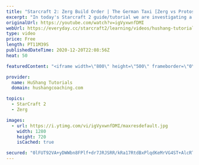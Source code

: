 ```yaml
---
title: "Starcraft 2: Zerg Build Order | The German Taxi [Zerg vs Protoss] [2020]"
excerpt: "In today's Starcraft 2 guide/tutorial we are investigating a brand new build that popped up recently called the germany taxi! It's a zerg vs protoss build order that's been destroying many protoss players as a response to the double stargate voidray meta. Let's take a look!  Starcraft 2: Zerg Build Order"
originalUrl: https://youtube.com/watch?v=igVyxwnfDMI
webUrl: https://everyday.cc/starcraft2/learning/videos/hushang-tutorials-starcraft-2-zerg-build-order-the-german-taxi-zerg-vs-protoss-2020/
type: video
price: Free
length: PT11M39S
publishedDateTime: 2020-12-20T22:08:56Z
heat: 50

featuredContent: "<iframe width=\"800\" height=\"500\" frameborder=\"0\" src=\"https://www.youtube.com/embed/igVyxwnfDMI\" allow=\"accelerometer; autoplay; encrypted-media; gyroscope; picture-in-picture\" allowfullscreen></iframe>"

provider:
  name: HuShang Tutorials
  domain: hushangcoaching.com

topics:
  - StarCraft 2
  - Zerg

images:
  - url: https://i.ytimg.com/vi/igVyxwnfDMI/maxresdefault.jpg
    width: 1280
    height: 720
    isCached: true

secured: "0lFUT92VA+yDWWbn8FPlf+dr7JRJSRR/kRa17RtdBxPlqdKeMrVG4ST+AlcRTHwd2bV1vN7IsZ/AZUJov72RY0YTZSSl/L0Pe6oCqPFj8S/gmQ2Mv3YItzIwF992UbMHt73RBAK0n8Dq3s2IKa5MMD045ARS4Go+zpJjW80l9/HDc2QduOgtpGQwMVCvMy5/qFtw0xqVqeHhaPvr59RXI8b5Q4DFRtWJkbnP8rcolvaRiSahmmhbhJyunCYJowvvdqlBLRPIL4t9rM/GIMEN5TW8lcPpMowSV3pGKOgdjjVCol/H+iaY2LPxUxqrMAFe5VG8oCTtH77UR9qcbdJ98StIXSk+qpCVMb67AUi96BJ1vHVyRCWzicpMcq9uuH+fmzvkNhmJJOcNlvOVcMLjsfyISVuzeb8zy+6sJ7t8fO4=;8/c1P5lab7839ONVJJgzQw=="
---
```


